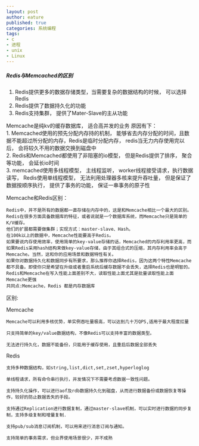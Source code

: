 ```yaml
---
layout: post
author: eature
published: true
categories: 系统编程
tags:
- c
- 进程
- unix
- Linux
---
```


##### Redis与Memcached的区别 

1. Redis提供更多的数据存储类型，当需要复杂的数据结构的时候， 可以选择Redis
2. Redis提供了数据持久化的功能  
3. Redis支持集群， 提供了Mater-Slave的主从功能

Memcache是纯kv的缓存数据库， 适合高并发的业务
原因有下：  
    1. Memcached使用的预先分配内存持的机制， 能够省去内存分配的时间，且数据不能超过所分配的内存，Redis是临时分配内存， redis当无力内存使用完以后， 会将较久不用的数据交换到磁盘中  
    2. Redis和Memcached都使用了非阻塞的io模型， 但是Redis提供了排序， 聚合等功能， 会延长io时间  
    3. memcached使用多线程模型， 主线程监听， worker线程接受请求，执行数据读写， Redis使用单线程模型， 无法利用处理器多核来提升吞吐量， 但是保证了数据按顺序执行， 提供了事务的功能， 保证一串事务的原子性
   

Memcache和Redis区别：

    Redis中，并不是所有的数据都一直存储在内存中的，这是和Memcache相比一个最大的区别。
    Redis在很多方面具备数据库的特征，或者说就是一个数据库系统，而Memcache只是简单的K/V缓存。
    他们的扩展都需要做集群；实现方式：master-slave、Hash。
    在100k以上的数据中，Memcache性能要高于Redis。
    如果要说内存使用效率，使用简单的key-value存储的话，Memcached的内存利用率更高，而如果Redis采用hash结构来做key-value存储，由于其组合式的压缩，其内存利用率会高于Memcache。当然，这和你的应用场景和数据特性有关。
    如果你对数据持久化和数据同步有所要求，那么推荐你选择Redis，因为这两个特性Memcache都不具备。即使你只是希望在升级或者重启系统后缓存数据不会丢失，选择Redis也是明智的。
    Redis和Memcache在写入性能上面差别不大，读取性能上面尤其是批量读取性能上面Memcache更强
    共同点:Memcache，Redis 都是内存数据库



区别:

 Memcache

    Memcache可以利用多核优势，单实例吞吐量极高，可以达到几十万QPS,适用于最大程度扛量

    只支持简单的key/value数据结构，不像Redis可以支持丰富的数据类型。

    无法进行持久化，数据不能备份，只能用于缓存使用，且重启后数据全部丢失

 

 Redis

    支持多种数据结构，如string,list,dict,set,zset,hyperloglog

    单线程请求，所有命令串行执行，并发情况下不需要考虑数据一致性问题。

    支持持久化操作，可以进行aof及rdb数据持久化到磁盘，从而进行数据备份或数据恢复等操作，较好的防止数据丢失的手段。

    支持通过Replication进行数据复制，通过master-slave机制，可以实时进行数据的同步复制，支持多级复制和增量复制.

    支持pub/sub消息订阅机制，可以用来进行消息订阅与通知。

    支持简单的事务需求，但业界使用场景很少，并不成熟
